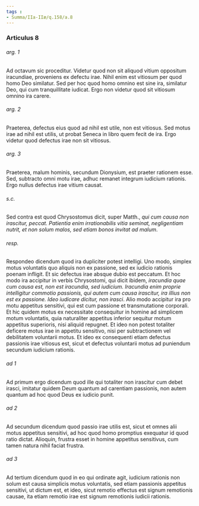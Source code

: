 ```yaml
---
tags : 
- Summa/IIa-IIæ/q.158/a.8
---
```


### Articulus 8

###### arg. 1
Ad octavum sic proceditur. Videtur quod non sit aliquod vitium oppositum iracundiae, proveniens ex defectu irae. Nihil enim est vitiosum per quod homo Deo similatur. Sed per hoc quod homo omnino est sine ira, similatur Deo, qui cum tranquillitate iudicat. Ergo non videtur quod sit vitiosum omnino ira carere.

###### arg. 2
Praeterea, defectus eius quod ad nihil est utile, non est vitiosus. Sed motus irae ad nihil est utilis, ut probat Seneca in libro quem fecit de ira. Ergo videtur quod defectus irae non sit vitiosus.

###### arg. 3
Praeterea, malum hominis, secundum Dionysium, est praeter rationem esse. Sed, subtracto omni motu irae, adhuc remanet integrum iudicium rationis. Ergo nullus defectus irae vitium causat.

###### s.c.
Sed contra est quod Chrysostomus dicit, super Matth., *qui cum causa non irascitur, peccat. Patientia enim irrationabilis vitia seminat, negligentiam nutrit, et non solum malos, sed etiam bonos invitat ad malum*.

###### resp.
Respondeo dicendum quod ira dupliciter potest intelligi. Uno modo, simplex motus voluntatis quo aliquis non ex passione, sed ex iudicio rationis poenam infligit. Et sic defectus irae absque dubio est peccatum. Et hoc modo ira accipitur in verbis Chrysostomi, qui dicit ibidem, *iracundia quae cum causa est, non est iracundia, sed iudicium. Iracundia enim proprie intelligitur commotio passionis, qui autem cum causa irascitur, ira illius non est ex passione. Ideo iudicare dicitur, non irasci*. Alio modo accipitur ira pro motu appetitus sensitivi, qui est cum passione et transmutatione corporali. Et hic quidem motus ex necessitate consequitur in homine ad simplicem motum voluntatis, quia naturaliter appetitus inferior sequitur motum appetitus superioris, nisi aliquid repugnet. Et ideo non potest totaliter deficere motus irae in appetitu sensitivo, nisi per subtractionem vel debilitatem voluntarii motus. Et ideo ex consequenti etiam defectus passionis irae vitiosus est, sicut et defectus voluntarii motus ad puniendum secundum iudicium rationis.

###### ad 1
Ad primum ergo dicendum quod ille qui totaliter non irascitur cum debet irasci, imitatur quidem Deum quantum ad carentiam passionis, non autem quantum ad hoc quod Deus ex iudicio punit.

###### ad 2
Ad secundum dicendum quod passio irae utilis est, sicut et omnes alii motus appetitus sensitivi, ad hoc quod homo promptius exequatur id quod ratio dictat. Alioquin, frustra esset in homine appetitus sensitivus, cum tamen natura nihil faciat frustra.

###### ad 3
Ad tertium dicendum quod in eo qui ordinate agit, iudicium rationis non solum est causa simplicis motus voluntatis, sed etiam passionis appetitus sensitivi, ut dictum est, et ideo, sicut remotio effectus est signum remotionis causae, ita etiam remotio irae est signum remotionis iudicii rationis.

